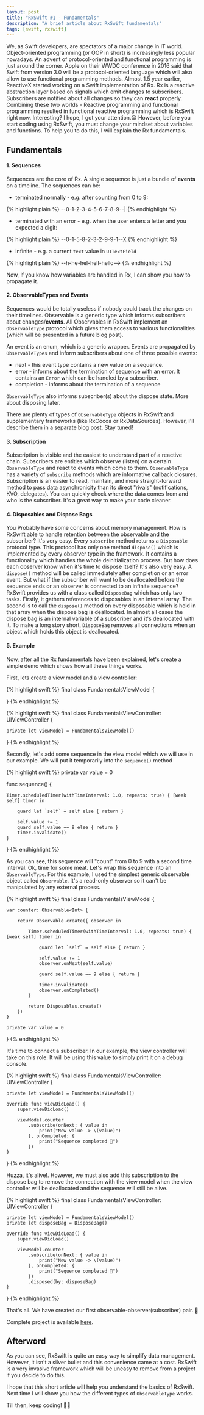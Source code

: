 ```yaml
---
layout: post
title: "RxSwift #1 - Fundamentals"
description: "A brief article about RxSwift fundamentals"
tags: [swift, rxswift]
---
```


We, as Swift developers, are spectators of a major change in IT world. Object-oriented programming (or OOP in short) is increasingly less popular nowadays. An advent of protocol-oriented and functional programming is just around the corner. Apple on their WWDC conference in 2016 said that Swift from version 3.0 will be a protocol-oriented language which will also allow to use functional programming methods. Almost 1.5 year earlier, ReactiveX started working on a Swift implementation of Rx. Rx is a reactive abstraction layer based on signals which emit changes to subscribers. Subscribers are notified about all changes so they can __react__ properly. Combining these two worlds - Reactive programming and functional programming resulted in functional reactive programming which is RxSwift right now. Interesting? I hope, I got your attention.😁 However, before you start coding using RxSwift, you must change your mindset about variables and functions. To help you to do this, I will explain the Rx fundamentals.

## Fundamentals

#### 1. Sequences

Sequences are the core of Rx. A single sequence is just a bundle of __events__ on a timeline. The sequences can be:

- terminated normally - e.g. after counting from 0 to 9:

{% highlight plain %}
--0-1-2-3-4-5-6-7-8-9--|
{% endhighlight %}

- terminated with an error - e.g. when the user enters a letter and you expected a digit:

{% highlight plain %}
--0-1-5-8-2-3-2-9-9-1--X
{% endhighlight %}

- infinite - e.g. a current `text` value in `UITextField`

{% highlight plain %}
--h-he-hel-hell-hello-->
{% endhighlight %}

Now, if you know how variables are handled in Rx, I can show you how to propagate it.

#### 2. ObservableTypes and Events

Sequences would be totally useless if nobody could track the changes on their timelines. Observable is a generic type which informs subscribers about changes/__events__. All Observables in RxSwift implement an `ObservableType` protocol which gives them access to various functionalities (which will be presented in a future blog post).

An event is an enum, which is a generic wrapper. Events are propagated by `ObservableTypes` and inform subscribers about one of three possible events:

- next - this event type contains a new value on a sequence.
- error - informs about the termination of sequence with an error. It contains an `Error` which can be handled by a subscriber.
- completion - informs about the termination of a sequence

`ObservableType` also informs subscriber(s) about the dispose state. More about disposing later.

There are plenty of types of `ObservableType` objects in RxSwift and supplementary frameworks (like RxCocoa or RxDataSources). However, I'll describe them in a separate blog post. Stay tuned!

#### 3. Subscription

Subscription is visible and the easiest to understand part of a reactive chain. Subscribers are entities which observe (listen) on a certain `ObservableType` and react to events which come to them. `ObservableType` has a variety of `subscribe` methods which are informative callback closures. Subscription is an easier to read, maintain, and more straight-forward method to pass data asynchronicity than its direct "rivals" (notifications, KVO, delegates). You can quickly check where the data comes from and who is the subscriber. It's a great way to make your code cleaner.

#### 4. Disposables and Dispose Bags

You Probably have some concerns about memory management. How is RxSwift able to handle retention between the observable and the subscriber? It's very easy. Every `subscribe` method returns a `Disposable` protocol type. This protocol has only one method `dispose()` which is implemented by every observer type in the framework. It contains a functionality which handles the whole deinitialization process. But how does each observer know when it's time to dispose itself? It's also very easy. A `dispose()` method will be called immediately after completion or an error event. But what if the subscriber will want to be deallocated before the sequence ends or an observer is connected to an infinite sequence? RxSwift provides us with a class called `DisposeBag` which has only two tasks. Firstly, it gathers references to disposables in an internal array. The second is to call the `dispose()` method on every disposable which is held in that array when the dispose bag is deallocated. In almost all cases the dispose bag is an internal variable of a subscriber and it's deallocated with it. To make a long story short, `DisposeBag` removes all connections when an object which holds this object is deallocated.

#### 5. Example

Now, after all the Rx fundamentals have been explained, let's create a simple demo which shows how all these things works.

First, lets create a view model and a view controller:

{% highlight swift %}
final class FundamentalsViewModel {

}
{% endhighlight %}

{% highlight swift %}
final class FundamentalsViewController: UIViewController {

    private let viewModel = FundamentalsViewModel()
}
{% endhighlight %}

Secondly, let's add some sequence in the view model which we will use in our example. We will put it temporarily into the `sequence()` method

{% highlight swift %}
private var value = 0

func sequence() {

    Timer.scheduledTimer(withTimeInterval: 1.0, repeats: true) { [weak self] timer in

        guard let `self` = self else { return }

        self.value += 1
        guard self.value == 9 else { return }
        timer.invalidate()
    }
}
{% endhighlight %}

As you can see, this sequence will "count" from 0 to 9 with a second time interval. Ok, time for some meat. Let's wrap this sequence into an `ObservableType`. For this example, I used the simplest generic observable object called `Observable`. It's a read-only observer so it can't be manipulated by any external process.

{% highlight swift %}
final class FundamentalsViewModel {

    var counter: Observable<Int> {

        return Observable.create({ observer in

            Timer.scheduledTimer(withTimeInterval: 1.0, repeats: true) { [weak self] timer in

                guard let `self` = self else { return }

                self.value += 1
                observer.onNext(self.value)

                guard self.value == 9 else { return }

                timer.invalidate()
                observer.onCompleted()
            }

            return Disposables.create()
        })
    }

    private var value = 0
}
{% endhighlight %}

It's time to connect a subscriber. In our example, the view controller will take on this role. It will be using this value to simply print it on a debug console.

{% highlight swift %}
final class FundamentalsViewController: UIViewController {

    private let viewModel = FundamentalsViewModel()

    override func viewDidLoad() {
        super.viewDidLoad()

        viewModel.counter
            .subscribe(onNext: { value in
                print("New value -> \(value)")
            }, onCompleted: {
                print("Sequence completed 🎉")
            })
    }
}
{% endhighlight %}

Huzza, it's alive!. However, we must also add this subscription to the dispose bag to remove the connection with the view model when the view controller will be deallocated and the sequence will still be alive.

{% highlight swift %}
final class FundamentalsViewController: UIViewController {

    private let viewModel = FundamentalsViewModel()
    private let disposeBag = DisposeBag()

    override func viewDidLoad() {
        super.viewDidLoad()

        viewModel.counter
            .subscribe(onNext: { value in
                print("New value -> \(value)")
            }, onCompleted: {
                print("Sequence completed 🎉")
            })
            .disposed(by: disposeBag)
    }
}
{% endhighlight %}

That's all. We have created our first observable-observer(subscriber) pair. 🎉

Complete project is available [here](https://github.com/TruszczynskiA/RxSwiftExample).

## Afterword

As you can see, RxSwift is quite an easy way to simplify data management. However, it isn't a silver bullet and this convenience came at a cost. RxSwift is a very invasive framework which will be uneasy to remove from a project if you decide to do this.

I hope that this short article will help you understand the basics of RxSwift. Next time I will show you how the different types of `ObservableType` works.

Till then, keep coding! 👋🏻
